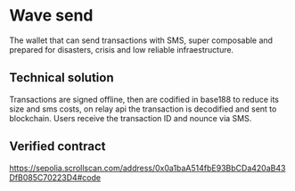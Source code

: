 # Wave send
The wallet that can send transactions with SMS, super composable and prepared for disasters, crisis and low reliable infraestructure.

## Technical solution
Transactions are signed offline, then are codified in base188 to reduce its size and sms costs, on relay api the transaction is decodified and sent to blockchain.
Users receive the transaction ID and nounce via SMS.

## Verified contract
https://sepolia.scrollscan.com/address/0x0a1baA514fbE93BbCDa420aB43DfB085C70223D4#code
